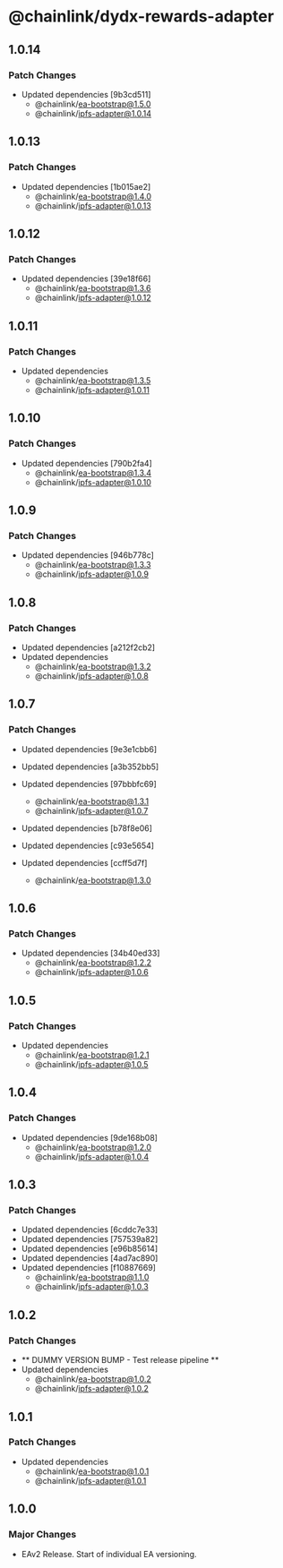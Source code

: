 # @chainlink/dydx-rewards-adapter

## 1.0.14

### Patch Changes

- Updated dependencies [9b3cd511]
  - @chainlink/ea-bootstrap@1.5.0
  - @chainlink/ipfs-adapter@1.0.14

## 1.0.13

### Patch Changes

- Updated dependencies [1b015ae2]
  - @chainlink/ea-bootstrap@1.4.0
  - @chainlink/ipfs-adapter@1.0.13

## 1.0.12

### Patch Changes

- Updated dependencies [39e18f66]
  - @chainlink/ea-bootstrap@1.3.6
  - @chainlink/ipfs-adapter@1.0.12

## 1.0.11

### Patch Changes

- Updated dependencies
  - @chainlink/ea-bootstrap@1.3.5
  - @chainlink/ipfs-adapter@1.0.11

## 1.0.10

### Patch Changes

- Updated dependencies [790b2fa4]
  - @chainlink/ea-bootstrap@1.3.4
  - @chainlink/ipfs-adapter@1.0.10

## 1.0.9

### Patch Changes

- Updated dependencies [946b778c]
  - @chainlink/ea-bootstrap@1.3.3
  - @chainlink/ipfs-adapter@1.0.9

## 1.0.8

### Patch Changes

- Updated dependencies [a212f2cb2]
- Updated dependencies
  - @chainlink/ea-bootstrap@1.3.2
  - @chainlink/ipfs-adapter@1.0.8

## 1.0.7

### Patch Changes

- Updated dependencies [9e3e1cbb6]
- Updated dependencies [a3b352bb5]
- Updated dependencies [97bbbfc69]

  - @chainlink/ea-bootstrap@1.3.1
  - @chainlink/ipfs-adapter@1.0.7

- Updated dependencies [b78f8e06]
- Updated dependencies [c93e5654]
- Updated dependencies [ccff5d7f]
  - @chainlink/ea-bootstrap@1.3.0

## 1.0.6

### Patch Changes

- Updated dependencies [34b40ed33]
  - @chainlink/ea-bootstrap@1.2.2
  - @chainlink/ipfs-adapter@1.0.6

## 1.0.5

### Patch Changes

- Updated dependencies
  - @chainlink/ea-bootstrap@1.2.1
  - @chainlink/ipfs-adapter@1.0.5

## 1.0.4

### Patch Changes

- Updated dependencies [9de168b08]
  - @chainlink/ea-bootstrap@1.2.0
  - @chainlink/ipfs-adapter@1.0.4

## 1.0.3

### Patch Changes

- Updated dependencies [6cddc7e33]
- Updated dependencies [757539a82]
- Updated dependencies [e96b85614]
- Updated dependencies [4ad7ac890]
- Updated dependencies [f10887669]
  - @chainlink/ea-bootstrap@1.1.0
  - @chainlink/ipfs-adapter@1.0.3

## 1.0.2

### Patch Changes

- ** DUMMY VERSION BUMP - Test release pipeline **
- Updated dependencies
  - @chainlink/ea-bootstrap@1.0.2
  - @chainlink/ipfs-adapter@1.0.2

## 1.0.1

### Patch Changes

- Updated dependencies
  - @chainlink/ea-bootstrap@1.0.1
  - @chainlink/ipfs-adapter@1.0.1

## 1.0.0

### Major Changes

- EAv2 Release. Start of individual EA versioning.
